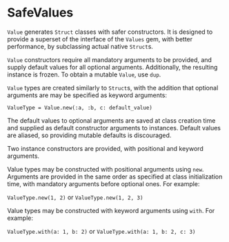 # SafeValues

`Value` generates `Struct` classes with safer constructors. It is designed to
provide a superset of the interface of the `Values` gem, with better
performance, by subclassing actual native `Struct`s.

`Value` constructors require all mandatory arguments to be provided, and supply
default values for all optional arguments. Additionally, the resulting instance
is frozen. To obtain a mutable `Value`, use `dup`.

`Value` types are created similarly to `Struct`s, with the addition that
optional arguments are may be specified as keyword arguments:

```ValueType = Value.new(:a, :b, c: default_value)```

The default values to optional arguments are saved at class creation time and
supplied as default constructor arguments to instances. Default values are
aliased, so providing mutable defaults is discouraged.

Two instance constructors are provided, with positional and keyword arguments.

Value types may be constructed with positional arguments using `new`. Arguments
are provided in the same order as specified at class initialization time, with
mandatory arguments before optional ones. For example:

```ValueType.new(1, 2)```
or
```ValueType.new(1, 2, 3)```

Value types may be constructed with keyword arguments using `with`. For example:

```ValueType.with(a: 1, b: 2)```
or
```ValueType.with(a: 1, b: 2, c: 3)```
